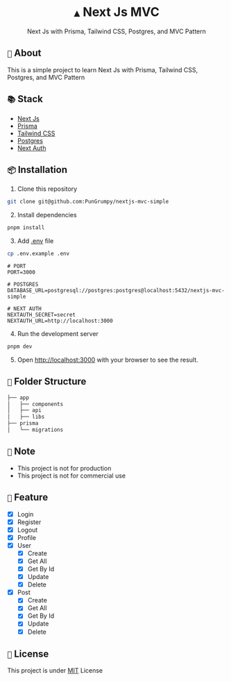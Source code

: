 <div align="center">
    <h1><code>▲</code> Next Js MVC</h1>
    <p>Next Js with Prisma, Tailwind CSS, Postgres, and MVC Pattern</p>
</div>

## `📝` About

This is a simple project to learn Next Js with Prisma, Tailwind CSS, Postgres, and MVC Pattern

## `📚` Stack

- [Next Js](https://nextjs.org/)
- [Prisma](https://www.prisma.io/)
- [Tailwind CSS](https://tailwindcss.com/)
- [Postgres](https://www.postgresql.org/)
- [Next Auth](https://next-auth.js.org/)

## `📦` Installation

1. Clone this repository

```bash
git clone git@github.com:PunGrumpy/nextjs-mvc-simple
```

2. Install dependencies

```bash
pnpm install
```

3. Add [.env](./.env.example) file

```bash
cp .env.example .env
```

```env
# PORT
PORT=3000

# POSTGRES
DATABASE_URL=postgresql://postgres:postgres@localhost:5432/nextjs-mvc-simple

# NEXT AUTH
NEXTAUTH_SECRET=secret
NEXTAUTH_URL=http://localhost:3000
```

4. Run the development server

```bash
pnpm dev
```

5. Open [http://localhost:3000](http://localhost:3000) with your browser to see the result.

## `📂` Folder Structure

```bash
├── app
│   ├── components
│   ├── api
│   ├── libs
├── prisma
│   └── migrations
```

## `📝` Note

- This project is not for production
- This project is not for commercial use

## `📝` Feature

- [x] Login
- [x] Register
- [x] Logout
- [x] Profile
- [x] User
  - [x] Create
  - [x] Get All
  - [x] Get By Id
  - [x] Update
  - [x] Delete
- [x] Post
  - [x] Create
  - [x] Get All
  - [x] Get By Id
  - [x] Update
  - [x] Delete

## `📝` License

This project is under [MIT](LICENSE) License

```

```
